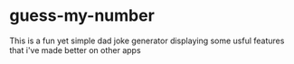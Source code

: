 # guess-my-number

This is a fun yet simple dad joke generator displaying some usful features that i've made better on other apps 
